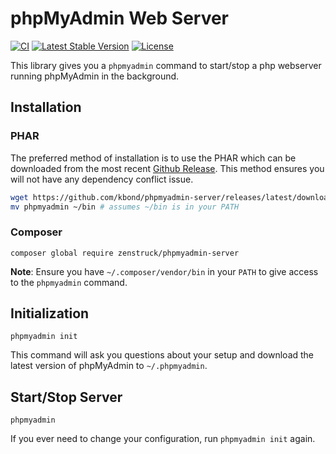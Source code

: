 # phpMyAdmin Web Server

[![CI](https://github.com/kbond/phpmyadmin-server/actions/workflows/ci.yml/badge.svg)](https://github.com/kbond/phpmyadmin-server/actions/workflows/ci.yml)
[![Latest Stable Version](http://img.shields.io/packagist/v/zenstruck/phpmyadmin-server.svg)](https://packagist.org/packages/zenstruck/phpmyadmin-server)
[![License](http://img.shields.io/packagist/l/zenstruck/phpmyadmin-server.svg)](https://packagist.org/packages/zenstruck/phpmyadmin-server)

This library gives you a `phpmyadmin` command to start/stop a php webserver running phpMyAdmin
in the background.

## Installation

### PHAR

The preferred method of installation is to use the PHAR which can be downloaded from the most
recent [Github Release](https://github.com/kbond/phpmyadmin-server/releases). This method
ensures you will not have any dependency conflict issue.

```bash
wget https://github.com/kbond/phpmyadmin-server/releases/latest/download/phpmyadmin.phar -O phpmyadmin && chmod +x phpmyadmin
mv phpmyadmin ~/bin # assumes ~/bin is in your PATH
```

### Composer

```
composer global require zenstruck/phpmyadmin-server
```

**Note**: Ensure you have `~/.composer/vendor/bin` in your `PATH` to give access to the `phpmyadmin`
command.

## Initialization

```
phpmyadmin init
```

This command will ask you questions about your setup and download the latest version of phpMyAdmin
to `~/.phpmyadmin`.

## Start/Stop Server

```
phpmyadmin
```

If you ever need to change your configuration, run `phpmyadmin init` again.
